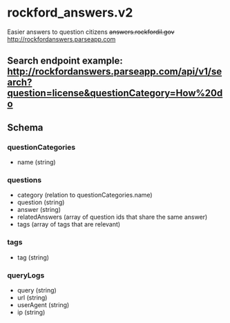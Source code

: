 # rockford_answers.v2

Easier answers to question citizens  ~~answers.rockfordil.gov~~ http://rockfordanswers.parseapp.com

## Search endpoint example: http://rockfordanswers.parseapp.com/api/v1/search?question=license&questionCategory=How%20do

## Schema

### questionCategories
+ name (string)

### questions
+ category (relation to questionCategories.name)
+ question (string)
+ answer (string)
+ relatedAnswers (array of question ids that share the same answer)
+ tags (array of tags that are relevant)

### tags
+ tag (string)

### queryLogs
+ query (string)
+ url (string)
+ userAgent (string)
+ ip (string)
